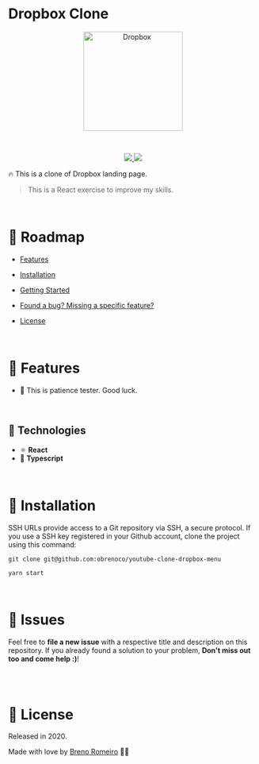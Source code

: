# Dropbox Clone

<p  align="center">
<img  src="https://media.giphy.com/media/hsNyNj4ule7g1v0jlx/giphy.gif"  height="200" alt="Dropbox">
</p>
<br/>


<p  align="center">
  <a  href="">
  <img  src="https://img.shields.io/github/stars/obrenoco/youtube-clone-dropbox-menu"/>
  </a>
  <img  src="https://img.shields.io/github/forks/obrenoco/youtube-clone-dropbox-menu"/>
  </a>
</p>

🔥 This is a clone of Dropbox landing page.





> This is a React exercise to improve my skills.



<br />



# :pushpin: Roadmap



* [Features](#rocket-features)

* [Installation](#construction_worker-installation)


* [Getting Started](#runner-getting-started)


* [Found a bug? Missing a specific feature?](#bug-issues)


* [License](#closed_book-license)


<br />

# :rocket: Features

 * 🍕 This is patience tester. Good luck.




<br />

## :robot: Technologies

 * ⚛ **React**
 * 💅 **Typescript**





<br />

# :construction_worker: Installation



SSH URLs provide access to a Git repository via SSH, a secure protocol. If you use a SSH key registered in your Github account, clone the project using this command:



```git clone git@github.com:obrenoco/youtube-clone-dropbox-menu```

```yarn start```






<br />


# :bug: Issues



Feel free to **file a new issue** with a respective title and description on this repository. If you already found a solution to your problem, **Don't miss out too and come help :)**!



<br />








<br/>

# :closed_book: License


Released in 2020.

Made with love by [Breno Romeiro](https://github.com/obrenoco) 💜🚀
